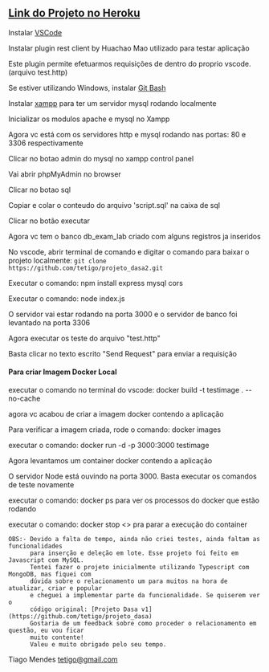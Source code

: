 ## [Link do Projeto no Heroku](https://dasa-project.herokuapp.com/ "Link do Projeto")



Instalar [VSCode](https://code.visualstudio.com/download)


Instalar plugin rest client by Huachao Mao utilizado para testar aplicação


Este plugin permite efetuarmos requisições de dentro do proprio vscode. (arquivo test.http)



Se estiver utilizando Windows, instalar [Git Bash](https://gitforwindows.org/)



Instalar [xampp](https://www.apachefriends.org/pt_br/index.html) para ter um servidor mysql rodando localmente


Inicializar os modulos apache e mysql no Xampp


Agora vc está com os servidores http e mysql rodando nas portas: 80 e 3306 respectivamente


Clicar no botao admin do mysql no xampp control panel


Vai abrir phpMyAdmin no browser


Clicar no botao sql


Copiar e colar o conteudo do arquivo 'script.sql' na caixa de sql


Clicar no botão executar


Agora vc tem o banco db_exam_lab criado com alguns registros ja inseridos


No vscode, abrir terminal de comando e digitar o comando para baixar o projeto localmente:
```git clone https://github.com/tetigo/projeto_dasa2.git```


Executar o comando: npm install express mysql cors


Executar o comando: node index.js


O servidor vai estar rodando na porta 3000 e o servidor de banco foi levantado na porta 3306


Agora executar os teste do arquivo "test.http"


Basta clicar no texto escrito "Send Request" para enviar a requisição


#### Para criar Imagem Docker Local

executar o comando no terminal do vscode: docker build -t testimage . --no-cache


agora vc acabou de criar a imagem docker contendo a aplicação


Para verificar a imagem criada, rode o comando: docker images


executar o comando: docker run -d -p 3000:3000 testimage


Agora levantamos um container docker contendo a aplicação


O servidor Node está ouvindo na porta 3000. Basta executar os comandos de teste novamente 


executar o comando: docker ps para ver os processos do docker que estão rodando


executar o comando: docker stop <<container id>> pra parar a execução do container


```
OBS:- Devido a falta de tempo, ainda não criei testes, ainda faltam as funcionalidades
      para inserção e deleção em lote. Esse projeto foi feito em Javascript com MySQL.
      Tentei fazer o projeto inicialmente utilizando Typescript com MongoDB, mas fiquei com 
      dúvida sobre o relacionamento um para muitos na hora de atualizar, criar e popular 
      e cheguei a implementar parte da funcionalidade. Se quiserem ver o 
      código original: [Projeto Dasa v1](https://github.com/tetigo/projeto_dasa)
      Gostaria de um feedback sobre como proceder o relacionamento em questão, eu vou ficar
      muito contente!
      Valeu e muito obrigado pelo seu tempo.
```


Tiago Mendes tetigo@gmail.com
